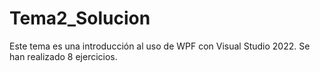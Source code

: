# Tema2_Solucion
Este tema es una introducción al uso de WPF con Visual Studio 2022. Se han realizado 8 ejercicios.
